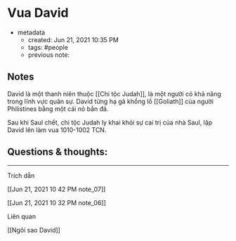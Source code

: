 # Vua David

- metadata
	- created: Jun 21, 2021 10:35 PM
	- tags: #people 
	- previous note:

## Notes
David là một thanh niên thuộc [[Chi tộc Judah]], là một người có khả năng trong lĩnh vực quân sự. David từng hạ gã khổng lồ [[Goliath]] của người Philistines bằng một cái nỏ bắn đá.

Sau khi Saul chết, chi tộc Judah ly khai khỏi sự cai trị của nhà Saul, lập David lên làm vua 1010-1002 TCN.

## Questions & thoughts:
---

Trích dẫn

[[Jun 21, 2021 10 42 PM note_07]] 

[[Jun 21, 2021 10 32 PM note_06]] 

Liên quan

[[Ngôi sao David]]